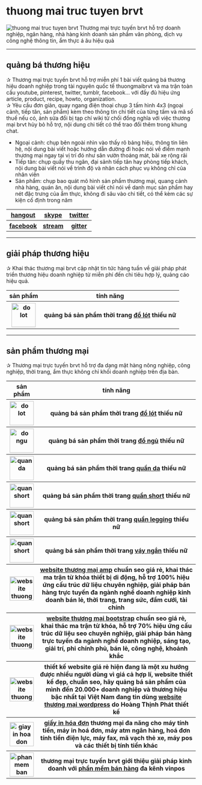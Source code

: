 # thuong mai truc tuyen brvt
<img alt="thuong mai truc tuyen brvt" src="https://thuongmaitructuyenbrvt.imfast.io/anhthuongmai/bandothuongmaibrvt.jpg">
Thương mại trực tuyến brvt hỗ trợ doanh nghiệp, ngân hàng, nhà hàng kinh doanh sản phẩm văn phòng, dịch vụ công nghệ thông tin, ẩm thực á âu hiệu quả

<hr>

## quảng bá thương hiệu
&#10032; Thương mại trực tuyến brvt hỗ trợ miễn phí 1 bài viết quảng bá thương hiệu doanh nghiệp trong tài nguyên quốc tế thuongmaibrvt và ma trận toàn cầu youtube, pinterest, twitter, tumblr, facebook... với đầy đủ hiệu ứng article, product, recipe, howto, organization.<br>
&#10032; Yêu cầu đơn giản, quay ngang điện thoại chụp 3 tấm hình 4x3 (ngoại cảnh, tiếp tân, sản phẩm) kèm theo thông tin chi tiết của từng tấm và mã số thuế nếu có, ảnh sửa đổi bị tạp chí wiki từ chối đồng nghĩa với việc thương mại brvt hủy bỏ hỗ trợ, nội dung chi tiết có thể trao đổi thêm trong khung chat.<br>
<ul>
<li>Ngoại cảnh: chụp bên ngoài nhìn vào thấy rõ bảng hiệu, thông tin liên hệ, nội dung bài viết hoặc hướng dẫn đường đi hoặc nói về điểm mạnh thương mại ngay tại vị trí đó như sân vườn thoáng mát, bãi xe rộng rãi</li>
<li>Tiếp tân: chụp quầy thu ngân, đại sảnh tiếp tân hay phòng tiếp khách, nội dung bài viết nói về trình độ và nhân cách phục vụ không chỉ của nhân viên</li>
<li>Sản phẩm: chụp bao quát mô hình sản phẩm thương mại, quang cảnh nhà hàng, quán ăn, nội dung bài viết chỉ nói về danh mục sản phẩm hay nét đặc trưng của ẩm thực, không đi sâu vào chi tiết, có thể kèm các sự kiện cố định trong năm</li>
</ul>
<table style="width:100%;">
<tr>
<th><a href="https://hangouts.google.com/call/hqgbfrzomzcgjnfm6mupnqmq3ae" target="_blank">hangout</a></th>
<th><a href="https://join.skype.com/nFE0GoIAszSa" target="_blank">skype</a></th>
<th><a href="https://twitter.com/messages/compose?recipient_id=1226715199664615426&text=H%E1%BB%97%20tr%E1%BB%A3:%20" target="_blank">twitter</a></th>
</tr>
<tr>
<th><a href="https://m.me/thuongmaigithub" target="_blank">facebook</a></th>
<th><a href="https://www.youtube.com/watch?v=tzdC3wWVmIQ" target="_blank">stream</a></th>
<th><a href="https://gitter.im/thuong-mai-brvt/community?utm_source=badge&utm_medium=badge&utm_campaign=pr-badge" target="_blank">gitter</a></th>
</tr>
</table>

<hr>

## giải pháp thương hiệu
&#10032; Khai thác thương mại brvt cập nhật tin tức hàng tuần về giải pháp phát triển thương hiệu doanh nghiệp từ miễn phí đến chi tiêu hợp lý, quảng cáo hiệu quả.
<table style="width:100%;">
<tr>
<th>sản phẩm</th>
<th>tính năng</th>
</tr>
<tr>
<th><img alt="do lot" src="https://thuongmaitructuyenbrvt.imfast.io/anhthuongmai/anhtintucthuongmai/dolot.jpg" width="64px"></th>
<th>quảng bá sản phẩm thời trang <a href="https://www.pinterest.com/pin/826832812826087876/" target="_blank" title="đồ lót">đồ lót</a> thiếu nữ</th>
</tr>
</table>

<hr>

## sản phẩm thương mại
&#10032; Thương mại trực tuyến brvt hỗ trợ đa dạng mặt hàng nông nghiệp, công nghiệp, thời trang, ẩm thực không chỉ khối doanh nghiệp trên địa bàn.
<table style="width:100%;">
<tr>
<th>sản phẩm</th>
<th>tính năng</th>
</tr>
<tr>
<th><img alt="do lot" src="https://thuongmaitructuyenbrvt.imfast.io/anhthuongmai/anhtintucthuongmai/dolot.jpg" width="64px"></th>
<th>quảng bá sản phẩm thời trang <a href="https://www.pinterest.com/pin/826832812826087876/" target="_blank" title="đồ lót">đồ lót</a> thiếu nữ</th>
</tr>
<tr>
<th><img alt="do ngu" src="https://thuongmaitructuyenbrvt.imfast.io/anhthuongmai/anhtintucthuongmai/dongu.jpg" width="64px"></th>
<th>quảng bá sản phẩm thời trang <a href="https://www.pinterest.com/pin/826832812826087265/" target="_blank" title="đồ ngủ">đồ ngủ</a> thiếu nữ</th>
</tr>
<tr>
<th><img alt="quan da" src="https://thuongmaitructuyenbrvt.imfast.io/anhthuongmai/anhtintucthuongmai/quanda.jpg" width="64px"></th>
<th>quảng bá sản phẩm thời trang <a href="https://www.pinterest.com/pin/826832812826087954/" target="_blank" title="quần da">quần da</a> thiếu nữ</th>
</tr>
<tr>
<th><img alt="quan short" src="https://thuongmaitructuyenbrvt.imfast.io/anhthuongmai/anhtintucthuongmai/shortjeans.jpg" width="64px"></th>
<th>quảng bá sản phẩm thời trang <a href="https://www.pinterest.com/pin/826832812826087632/" target="_blank" title="quần short">quần short</a> thiếu nữ</th>
</tr>
<tr>
<th><img alt="quan short" src="https://thuongmaitructuyenbrvt.imfast.io/anhthuongmai/anhtintucthuongmai/legging.jpg" width="64px"></th>
<th>quảng bá sản phẩm thời trang <a href="https://www.pinterest.com/pin/826832812826087551/" target="_blank" title="quần legging">quần legging</a> thiếu nữ</th>
</tr>
<tr>
<th><img alt="quan short" src="https://thuongmaitructuyenbrvt.imfast.io/anhthuongmai/anhtintucthuongmai/vayngan.jpg" width="64px"></th>
<th>quảng bá sản phẩm thời trang <a href="https://www.pinterest.com/pin/826832812826087405/" target="_blank" title="váy ngắn">váy ngắn</a> thiếu nữ</th>
</tr>
<tr>
<th><img alt="website thuong mai amp" src="https://thuongmaitructuyenbrvt.imfast.io/anhthuongmai/anhsanpham/mobiledamcuoi.jpg" width="64px"></th>
<th><a href="https://thuongmaitructuyenbrvt.github.io/sanphamthuongmai/website-thuong-mai-amp.html" target="_blank" title="website thương mại amp">website thương mại amp</a> chuẩn seo giá rẻ, khai thác ma trận từ khóa thiết bị di động, hỗ trợ 100% hiệu ứng cấu trúc dữ liệu chuyên nghiệp, giải pháp bán hàng trực tuyến đa ngành nghề doanh nghiệp kinh doanh bán lẻ, thời trang, trang sức, đầm cưới, tài chính</th>
</tr>
<tr>
<th><img alt="website thuong mai bootstrap" src="https://thuongmaitructuyenbrvt.imfast.io/anhthuongmai/anhsanpham/entertainmentnecromancers.jpg" width="64px"></th>
<th><a href="https://thuongmaitructuyenbrvt.github.io/sanphamthuongmai/website-thuong-mai-bootstrap.html" target="_blank" title="website thương mại bootstrap">website thương mại bootstrap</a> chuẩn seo giá rẻ, khai thác ma trận từ khóa, hỗ trợ 70% hiệu ứng cấu trúc dữ liệu seo chuyên nghiệp, giải pháp bán hàng trực tuyến đa ngành nghề doanh nghiệp, sáng tạo, giải trí, phi chính phủ, bán lẻ, công nghệ, khoảnh khắc</th>
</tr>
<tr>
<th><img alt="website thuong mai wordpress" src="https://thuongmaitructuyenbrvt.imfast.io/anhthuongmai/anhhoangthinhphat/hoangthinhphatbanggia.jpg" width="64px"></th>
<th>thiết kế website giá rẻ hiện đang là một xu hướng được nhiều người dùng vì giá cả hợp lí, website thiết kế đẹp, chuẩn seo, hãy quảng bá sản phẩm của mình đến 20.000+ doanh nghiệp và thương hiệu bậc nhất tại Việt Nam đang tin dùng <a href="https://thuongmaitructuyenbrvt.github.io/hoangthinhphat/thiet-ke-website-thuong-mai-wordpress.html" target="_blank" title="website thương mại wordpress">website thương mại wordpress</a> do Hoàng Thịnh Phát thiết kế</th>
</tr>
<tr>
<th><img alt="giay in hoa don" src="https://thuongmaitructuyenbrvt.imfast.io/anhthuongmai/anhhoangthinhphat/giayinhoadon.jpg" width="64px"></th>
<th><a href="https://thuongmaitructuyenbrvt.github.io/hoangthinhphat/giay-in-hoa-don-thuong-mai.html" target="_blank" title="giấy in hóa đơn">giấy in hóa đơn</a> thương mại đa năng cho máy tính tiền, máy in hoá đơn, máy atm ngân hàng, hoá đơn tính tiền điện lực, máy fax, mã vạch thẻ xe, máy pos và các thiết bị tính tiền khác</th>
</tr>
<tr>
<th><img alt="phan mem ban hang" src="https://thuongmaitructuyenbrvt.imfast.io/anhthuongmai/anhhoangthinhphat/phanmemvinpos.jpg" width="64px"></th>
<th>thương mại trực tuyến brvt giới thiệu giải pháp kinh doanh với <a href="https://thuongmaitructuyenbrvt.github.io/hoangthinhphat/phan-mem-ban-hang.html" target="_blank" title="phần mềm bán hàng">phần mềm bán hàng</a> đa kênh vinpos</th>
</tr>
</table>
